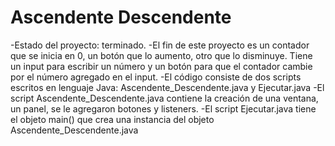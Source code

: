 <h1>Ascendente Descendente</h1>

-Estado del proyecto: terminado.
-El fin de este proyecto es un contador que se inicia en 0, un botón que lo aumento, otro que lo disminuye. Tiene un input para escribir un número y un botón para que el contador cambie por el número agregado en el input.
-El código consiste de dos scripts escritos en lenguaje Java: Ascendente_Descendente.java y Ejecutar.java
-El script Ascendente_Descendente.java contiene la creación de una ventana, un panel, se le agregaron botones y listeners.
-El script Ejecutar.java tiene el objeto main() que crea una instancia del objeto Ascendente_Descendente.java
